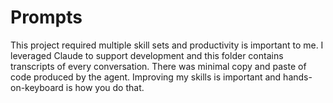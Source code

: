 # Prompts

This project required multiple skill sets and productivity is important to me. I leveraged Claude to support development and this folder contains transcripts of every conversation. There was minimal copy and paste of code produced by the agent. Improving my skills is important and hands-on-keyboard is how you do that.
